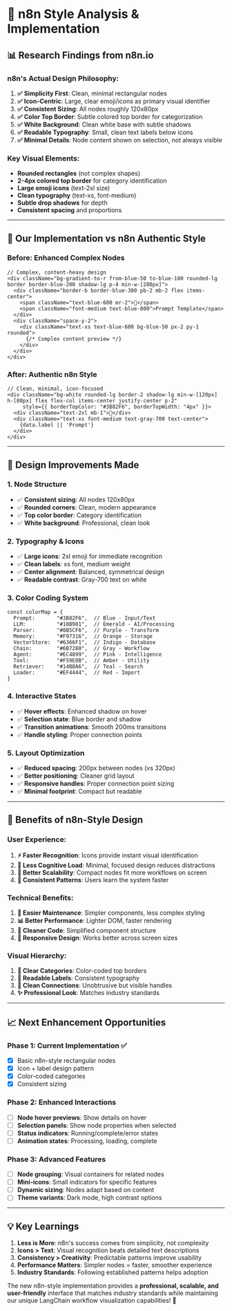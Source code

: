 # 🎨 n8n Style Analysis & Implementation

## 📊 **Research Findings from n8n.io**

### **n8n's Actual Design Philosophy:**

1. **✅ Simplicity First**: Clean, minimal rectangular nodes
2. **✅ Icon-Centric**: Large, clear emoji/icons as primary visual identifier  
3. **✅ Consistent Sizing**: All nodes roughly 120x80px
4. **✅ Color Top Border**: Subtle colored top border for categorization
5. **✅ White Background**: Clean white base with subtle shadows
6. **✅ Readable Typography**: Small, clean text labels below icons
7. **✅ Minimal Details**: Node content shown on selection, not always visible

### **Key Visual Elements:**
- **Rounded rectangles** (not complex shapes)
- **2-4px colored top border** for category identification
- **Large emoji icons** (text-2xl size)
- **Clean typography** (text-xs, font-medium)
- **Subtle drop shadows** for depth
- **Consistent spacing** and proportions

---

## 🔄 **Our Implementation vs n8n Authentic Style**

### **Before: Enhanced Complex Nodes**
```tsx
// Complex, content-heavy design
<div className="bg-gradient-to-r from-blue-50 to-blue-100 rounded-lg border border-blue-200 shadow-lg p-4 min-w-[280px]">
  <div className="border-b border-blue-300 pb-2 mb-2 flex items-center">
    <span className="text-blue-600 mr-2">📝</span>
    <span className="font-medium text-blue-800">Prompt Template</span>
  </div>
  <div className="space-y-2">
    <div className="text-xs text-blue-600 bg-blue-50 px-2 py-1 rounded">
      {/* Complex content preview */}
    </div>
  </div>
</div>
```

### **After: Authentic n8n Style**
```tsx
// Clean, minimal, icon-focused
<div className="bg-white rounded-lg border-2 shadow-lg min-w-[120px] h-[80px] flex flex-col items-center justify-center p-2"
     style={{ borderTopColor: "#3B82F6", borderTopWidth: "4px" }}>
  <div className="text-2xl mb-1">📝</div>
  <div className="text-xs font-medium text-gray-700 text-center">
    {data.label || 'Prompt'}
  </div>
</div>
```

---

## 🎯 **Design Improvements Made**

### **1. Node Structure**
- ✅ **Consistent sizing**: All nodes 120x80px
- ✅ **Rounded corners**: Clean, modern appearance
- ✅ **Top color border**: Category identification
- ✅ **White background**: Professional, clean look

### **2. Typography & Icons**
- ✅ **Large icons**: 2xl emoji for immediate recognition
- ✅ **Clean labels**: xs font, medium weight
- ✅ **Center alignment**: Balanced, symmetrical design
- ✅ **Readable contrast**: Gray-700 text on white

### **3. Color Coding System**
```tsx
const colorMap = {
  Prompt:       "#3B82F6",  // Blue - Input/Text
  LLM:          "#10B981",  // Emerald - AI/Processing  
  Parser:       "#8B5CF6",  // Purple - Transform
  Memory:       "#F97316",  // Orange - Storage
  VectorStore:  "#6366F1",  // Indigo - Database
  Chain:        "#6B7280",  // Gray - Workflow
  Agent:        "#EC4899",  // Pink - Intelligence
  Tool:         "#F59E0B",  // Amber - Utility
  Retriever:    "#14B8A6",  // Teal - Search
  Loader:       "#EF4444",  // Red - Import
}
```

### **4. Interactive States**
- ✅ **Hover effects**: Enhanced shadow on hover
- ✅ **Selection state**: Blue border and shadow
- ✅ **Transition animations**: Smooth 200ms transitions
- ✅ **Handle styling**: Proper connection points

### **5. Layout Optimization**
- ✅ **Reduced spacing**: 200px between nodes (vs 320px)
- ✅ **Better positioning**: Cleaner grid layout
- ✅ **Responsive handles**: Proper connection point sizing
- ✅ **Minimal footprint**: Compact but readable

---

## 🚀 **Benefits of n8n-Style Design**

### **User Experience:**
1. **⚡ Faster Recognition**: Icons provide instant visual identification
2. **🎯 Less Cognitive Load**: Minimal, focused design reduces distractions  
3. **📱 Better Scalability**: Compact nodes fit more workflows on screen
4. **🔄 Consistent Patterns**: Users learn the system faster

### **Technical Benefits:**
1. **🔧 Easier Maintenance**: Simpler components, less complex styling
2. **📊 Better Performance**: Lighter DOM, faster rendering
3. **🎨 Cleaner Code**: Simplified component structure
4. **📐 Responsive Design**: Works better across screen sizes

### **Visual Hierarchy:**
1. **🎯 Clear Categories**: Color-coded top borders
2. **📝 Readable Labels**: Consistent typography
3. **🔗 Clean Connections**: Unobtrusive but visible handles
4. **✨ Professional Look**: Matches industry standards

---

## 📈 **Next Enhancement Opportunities**

### **Phase 1: Current Implementation** ✅
- [x] Basic n8n-style rectangular nodes
- [x] Icon + label design pattern
- [x] Color-coded categories
- [x] Consistent sizing

### **Phase 2: Enhanced Interactions** 
- [ ] **Node hover previews**: Show details on hover
- [ ] **Selection panels**: Show node properties when selected
- [ ] **Status indicators**: Running/complete/error states
- [ ] **Animation states**: Processing, loading, complete

### **Phase 3: Advanced Features**
- [ ] **Node grouping**: Visual containers for related nodes
- [ ] **Mini-icons**: Small indicators for specific features
- [ ] **Dynamic sizing**: Nodes adapt based on content
- [ ] **Theme variants**: Dark mode, high contrast options

---

## 💡 **Key Learnings**

1. **Less is More**: n8n's success comes from simplicity, not complexity
2. **Icons > Text**: Visual recognition beats detailed text descriptions  
3. **Consistency > Creativity**: Predictable patterns improve usability
4. **Performance Matters**: Simpler nodes = faster, smoother experience
5. **Industry Standards**: Following established patterns helps adoption

The new n8n-style implementation provides a **professional, scalable, and user-friendly** interface that matches industry standards while maintaining our unique LangChain workflow visualization capabilities! 🎉
